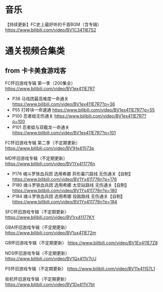 
# 音乐

【持续更新】FC史上最好听的千首BGM（含专辑） https://www.bilibili.com/video/BV1C341167S2

# 通关视频合集类

## from 卡卡美食游戏客

FC怀旧游戏专辑 第一季（200集全） https://www.bilibili.com/video/BV1ex411E7R7
- P36 马戏团最高难度一命通关 https://www.bilibili.com/video/BV1ex411E7R7?p=36
- P55 打砖块一命速通 https://www.bilibili.com/video/BV1ex411E7R7?p=55
- P100 忍者蛙无伤通关 https://www.bilibili.com/video/BV1ex411E7R7?p=100
- P101 忍者蛙与双截龙一命通关 https://www.bilibili.com/video/BV1ex411E7R7?p=101

FC怀旧游戏专辑 第二季（不定期更新） https://www.bilibili.com/video/BV1Hx411j73p

MD怀旧游戏专辑（不定期更新） https://www.bilibili.com/video/BV1Yx411776n
- P176 魂斗罗铁血兵团 选用希娜 异形巢穴路线 无伤通关【自制】 https://www.bilibili.com/video/BV1Yx411776n?p=176
- P180 魂斗罗铁血兵团 选用希娜 太空站路线 无伤通关【自制】 https://www.bilibili.com/video/BV1Yx411776n?p=180
- P184 魂斗罗铁血兵团 选用希娜 投敌路线 无伤通关【自制】 https://www.bilibili.com/video/BV1Yx411776n?p=184

SFC怀旧游戏专辑（不定期更新） https://www.bilibili.com/video/BV1rx41177KY

GBA怀旧游戏专辑（不定期更新） https://www.bilibili.com/video/BV1ux411E72m

GB怀旧游戏专辑（不定期更新） https://www.bilibili.com/video/BV1Ex411E7Z8

NDS怀旧游戏专辑（不定期更新） https://www.bilibili.com/video/BV1Qx411V7cU

PS怀旧游戏专辑（不定期更新） https://www.bilibili.com/video/BV11x41157L1

街机怀旧游戏专辑（不定期更新） https://www.bilibili.com/video/BV1Dx411V7bt

